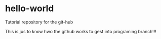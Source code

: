 # hello-world
Tutorial repository for the git-hub

This is jus to know hwo the github works to gest into programing branch!!!
